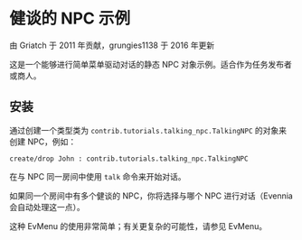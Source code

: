 # 健谈的 NPC 示例

由 Griatch 于 2011 年贡献，grungies1138 于 2016 年更新

这是一个能够进行简单菜单驱动对话的静态 NPC 对象示例。适合作为任务发布者或商人。

## 安装

通过创建一个类型类为 `contrib.tutorials.talking_npc.TalkingNPC` 的对象来创建 NPC，例如：

```
create/drop John : contrib.tutorials.talking_npc.TalkingNPC
```

在与 NPC 同一房间中使用 `talk` 命令来开始对话。

如果同一个房间中有多个健谈的 NPC，你将选择与哪个 NPC 进行对话（Evennia 会自动处理这一点）。

这种 EvMenu 的使用非常简单；有关更复杂的可能性，请参见 EvMenu。
